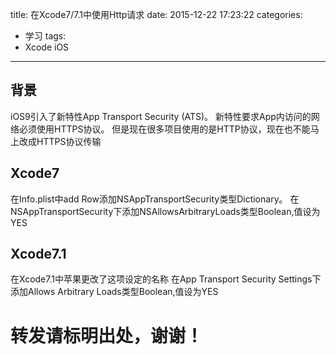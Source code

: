 title: 在Xcode7/7.1中使用Http请求
date: 2015-12-22 17:23:22
categories:
- 学习
tags:
- Xcode iOS
---

## 背景
iOS9引入了新特性App Transport Security (ATS)。
新特性要求App内访问的网络必须使用HTTPS协议。
但是现在很多项目使用的是HTTP协议，现在也不能马上改成HTTPS协议传输

<!--more-->

## Xcode7
在Info.plist中add Row添加NSAppTransportSecurity类型Dictionary。
在NSAppTransportSecurity下添加NSAllowsArbitraryLoads类型Boolean,值设为YES

## Xcode7.1
在Xcode7.1中苹果更改了这项设定的名称
在App Transport Security Settings下添加Allows Arbitrary Loads类型Boolean,值设为YES


# 转发请标明出处，谢谢！